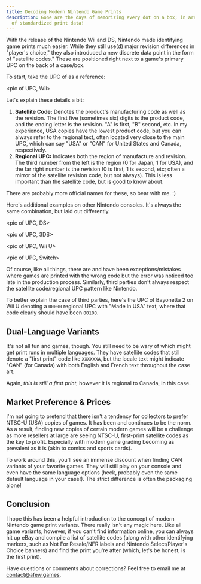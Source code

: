 ```yaml
---
title: Decoding Modern Nintendo Game Prints
description: Gone are the days of memorizing every dot on a box; in are the days
  of standardized print data!
---
```

With the release of the Nintendo Wii and DS, Nintendo made identifying game prints much easier. While they still use(d) major revision differences in "player's choice," they also introduced a new discrete data point in the form of "satellite codes." These are positioned right next to a game's primary UPC on the back of a case/box.

To start, take the UPC of <game> as a reference:

<pic of UPC, Wii>

Let's explain these details a bit:

1. **Satellite Code:** Denotes the product's manufacturing code as well as the revision. The first five (sometimes six) digits is the product code, and the ending letter is the revision. "A" is first, "B" second, etc. In my experience, USA copies have the lowest product code, but you can always refer to the regional text, often located very close to the main UPC, which can say "USA" or "CAN" for United States and Canada, respectively.
2. **Regional UPC:** Indicates both the region of manufacture and revision. The third number from the left is the region (0 for Japan, 1 for USA), and the far right number is the revision (0 is first, 1 is second, etc; often a mirror of the satellite revision code, but not always). This is less important than the satellite code, but is good to know about.

There are probably more official names for these, so bear with me. :)

Here's additional examples on other Nintendo consoles. It's always the same combination, but laid out differently.

<pic of UPC, DS>

<pic of UPC, 3DS>

<pic of UPC, Wii U>

<pic of UPC, Switch>

Of course, like all things, there are and have been exceptions/mistakes where games are printed with the wrong code but the error was noticed too late in the production process. Similarly, third parties don't always respect the satellite code/regional UPC pattern like Nintendo. 

To better explain the case of third parties, here's the UPC of Bayonetta 2 on Wii U denoting a `00000` regional UPC with "Made in USA" text, where that code clearly should have been `00100`.

<pic of Bayo UPC>

## Dual-Language Variants

It's not all fun and games, though. You still need to be wary of which might get print runs in multiple languages. They have satellite codes that still denote a "first print" code like `XXXXXXA`, but the locale text might indicate "CAN" (for Canada) with both English and French text throughout the case art.

<pic of Smash Bros Ultimate back>

Again, *this is still a first print*, however it is regional to Canada, in this case. 

## Market Preference & Prices

I'm not going to pretend that there isn't a tendency for collectors to prefer NTSC-U (USA) copies of games. It has been and continues to be the norm. As a result, finding new copies of certain modern games will be a challenge as more resellers at large are seeing NTSC-U, first-print satellite codes as the key to profit. Especially with modern game grading becoming as prevalent as it is (akin to comics and sports cards).

To work around this, you'll see an immense discount when finding CAN variants of your favorite games. They will still play on your console and even have the same language options (heck, probably even the same default language in your case!). The strict difference is often the packaging alone!

## Conclusion

I hope this has been a helpful introduction to the concept of modern Nintendo game print variants. There really isn't any magic here. Like all game variants, however, if you can't find information online, you can always hit up eBay and compile a list of satellite codes (along with other identifying markers, such as Not For Resale/NFR labels and Nintendo Select/Player's Choice banners) and find the print you're after (which, let's be honest, is the first print).

Have questions or comments about corrections? Feel free to email me at [contact@afew.games](mailto:contact@afew.games).